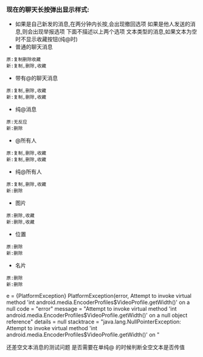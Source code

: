 ### 现在的聊天长按弹出显示样式:

- 如果是自己新发的消息,在两分钟内长按,会出现撤回选项
如果是他人发送的消息,则会出现举报选项
下面不描述以上两个选项
文本类型的消息,如果文本为空时不显示收藏按钮(纯@时)
- 普通的聊天消息
```
原:复制删除收藏
新:复制,删除,收藏
```
- 带有@的聊天消息
```
原:复制,删除,收藏
新:复制,删除,收藏
```
- 纯@消息
```
原:无反应
新:删除
```
- @所有人
```
原:复制,删除,收藏
新:复制,删除,收藏
```
- 纯@所有人
```
原:复制,删除,收藏
新:删除
```
- 图片
```
原:删除,收藏
新:删除,收藏
```
- 位置
```
原:删除
新:删除
```
- 名片
```
原:删除
新:删除
```



e = {PlatformException} PlatformException(error, Attempt to invoke virtual method 'int android.media.EncoderProfiles$VideoProfile.getWidth()' on a null 
 code = "error"
 message = "Attempt to invoke virtual method 'int android.media.EncoderProfiles$VideoProfile.getWidth()' on a null object reference"
 details = null
 stacktrace = "java.lang.NullPointerException: Attempt to invoke virtual method 'int android.media.EncoderProfiles$VideoProfile.getWidth()' on "





还差空文本消息的测试问题
是否需要在单纯@
的时候判断全空文本是否传值